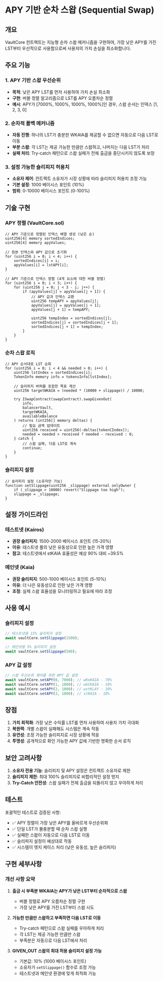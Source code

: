 # APY 기반 순차 스왑 (Sequential Swap)

## 개요
VaultCore 컨트랙트는 지능형 순차 스왑 메커니즘을 구현하여, 가장 낮은 APY를 가진 LST부터 우선적으로 사용함으로써 사용자의 가치 손실을 최소화합니다.

## 주요 기능

### 1. APY 기반 스왑 우선순위
- **목적**: 낮은 APY LST를 먼저 사용하여 가치 손실 최소화
- **구현**: 버블 정렬 알고리즘으로 LST를 APY 오름차순 정렬
- **예시**: APY가 [7000%, 1000%, 1000%, 1000%]인 경우, 스왑 순서는 인덱스 [1, 2, 3, 0]

### 2. 순차적 폴백 메커니즘
- **자동 진행**: 하나의 LST가 충분한 WKAIA를 제공할 수 없으면 자동으로 다음 LST로 이동
- **부분 스왑**: 각 LST는 제공 가능한 만큼만 스왑하고, 나머지는 다음 LST가 처리
- **실패 처리**: Try-catch 패턴으로 스왑 실패가 전체 출금을 중단시키지 않도록 보장

### 3. 설정 가능한 슬리피지 허용치
- **소유자 제어**: 컨트랙트 소유자가 시장 상황에 따라 슬리피지 허용치 조정 가능
- **기본 설정**: 1000 베이시스 포인트 (10%)
- **범위**: 0-10000 베이시스 포인트 (0-100%)

## 기술 구현

### APY 정렬 (VaultCore.sol)
```solidity
// APY 기준으로 정렬된 인덱스 배열 생성 (낮은 순)
uint256[4] memory sortedIndices;
uint256[4] memory apyValues;

// 원본 인덱스와 APY 값으로 초기화
for (uint256 i = 0; i < 4; i++) {
    sortedIndices[i] = i;
    apyValues[i] = lstAPY[i];
}

// APY 기준으로 인덱스 정렬 (4개 요소에 대한 버블 정렬)
for (uint256 i = 0; i < 3; i++) {
    for (uint256 j = 0; j < 3 - i; j++) {
        if (apyValues[j] > apyValues[j + 1]) {
            // APY 값과 인덱스 교환
            uint256 tempAPY = apyValues[j];
            apyValues[j] = apyValues[j + 1];
            apyValues[j + 1] = tempAPY;
            
            uint256 tempIndex = sortedIndices[j];
            sortedIndices[j] = sortedIndices[j + 1];
            sortedIndices[j + 1] = tempIndex;
        }
    }
}
```

### 순차 스왑 로직
```solidity
// APY 순서대로 LST 순회
for (uint256 i = 0; i < 4 && needed > 0; i++) {
    uint256 lstIndex = sortedIndices[i];
    TokenInfo memory info = tokensInfo[lstIndex];
    
    // 슬리피지 버퍼를 포함한 목표 계산
    uint256 targetWKAIA = (needed * (10000 + slippage)) / 10000;
    
    try ISwapContract(swapContract).swapGivenOut(
        info,
        balancerVault,
        targetWKAIA,
        availableBalance
    ) returns (int256[] memory deltas) {
        // 필요 금액 업데이트
        uint256 received = uint256(-deltas[tokenCIndex]);
        needed = needed > received ? needed - received : 0;
    } catch {
        // 스왑 실패, 다음 LST로 계속
        continue;
    }
}
```

### 슬리피지 설정
```solidity
// 슬리피지 설정 (소유자만 가능)
function setSlippage(uint256 _slippage) external onlyOwner {
    if (_slippage > 10000) revert("Slippage too high");
    slippage = _slippage;
}
```

## 설정 가이드라인

### 테스트넷 (Kairos)
- **권장 슬리피지**: 1500-2000 베이시스 포인트 (15-20%)
- **이유**: 테스트넷 풀의 낮은 유동성으로 인한 높은 가격 영향
- **참고**: 테스트넷에서 stKAIA 효율성은 예상 90% 대비 ~39.5%

### 메인넷 (Kaia)
- **권장 슬리피지**: 500-1000 베이시스 포인트 (5-10%)
- **이유**: 더 나은 유동성으로 인한 낮은 가격 영향
- **조정**: 실제 스왑 효율성을 모니터링하고 필요에 따라 조정

## 사용 예시

### 슬리피지 설정
```javascript
// 테스트넷용 15% 슬리피지 설정
await vaultCore.setSlippage(1500);

// 메인넷용 5% 슬리피지 설정
await vaultCore.setSlippage(500);
```

### APY 값 설정
```javascript
// 스왑 우선순위 제어를 위한 APY 값 설정
await vaultCore.setAPY(0, 7000); // wKoKAIA - 70%
await vaultCore.setAPY(1, 1000); // wGCKAIA - 10%
await vaultCore.setAPY(2, 1000); // wstKLAY - 10%
await vaultCore.setAPY(3, 1000); // stKAIA - 10%
```

## 장점

1. **가치 최적화**: 가장 낮은 수익률 LST를 먼저 사용하여 사용자 가치 극대화
2. **복원력**: 개별 스왑이 실패해도 시스템은 계속 작동
3. **유연성**: 조정 가능한 슬리피지로 시장 상황에 적응
4. **투명성**: 공개적으로 확인 가능한 APY 값에 기반한 명확한 순서 로직

## 보안 고려사항

1. **소유자 전용 기능**: 슬리피지 및 APY 설정은 컨트랙트 소유자로 제한
2. **슬리피지 제한**: 최대 100% 슬리피지로 비합리적인 설정 방지
3. **Try-Catch 안전성**: 스왑 실패가 전체 출금을 되돌리지 않고 우아하게 처리

## 테스트

포괄적인 테스트로 검증된 사항:
- ✅ APY 정렬이 가장 낮은 APY를 올바르게 우선순위화
- ✅ 단일 LST가 불충분할 때 순차 스왑 실행
- ✅ 실패한 스왑이 자동으로 다음 LST로 이동
- ✅ 슬리피지 설정이 예상대로 작동
- ✅ 시스템이 엣지 케이스 처리 (낮은 유동성, 높은 슬리피지)

## 구현 세부사항

### 개선 사항 요약
1. **출금 시 부족분 WKAIA는 APY가 낮은 LST부터 순차적으로 스왑**
   - 버블 정렬로 APY 오름차순 정렬 구현
   - 가장 낮은 APY를 가진 LST부터 스왑 시도

2. **가능한 만큼만 스왑하고 부족하면 다음 LST로 이동**
   - Try-catch 패턴으로 스왑 실패를 우아하게 처리
   - 각 LST는 제공 가능한 만큼만 스왑
   - 부족분은 자동으로 다음 LST에서 처리

3. **GIVEN_OUT 스왑의 최대 허용 슬리피지 설정 가능**
   - 기본값: 10% (1000 베이시스 포인트)
   - 소유자가 `setSlippage()` 함수로 조정 가능
   - 테스트넷과 메인넷 환경에 맞게 최적화 가능